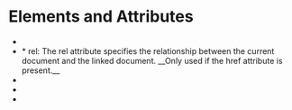 # Elements and Attributes
  * <meta>
  * <link>
    * rel: The rel attribute specifies the relationship between the current document and the linked document. __Only used if the href attribute is present.__
  * <head>
  * <body>
  * <script>
    * src
# Animation (css)
  * @keyframes
  * #
  * .
# JS
  * var.classList
  * parseInt
  * setTimeout
  * setInterval

    

